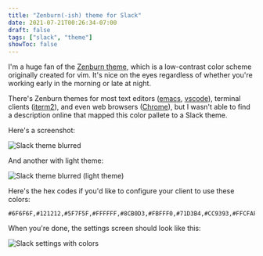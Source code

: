 ```yaml
---
title: "Zenburn(-ish) theme for Slack"
date: 2021-07-21T00:26:34-07:00
draft: false
tags: ["slack", "theme"]
showToc: false
---
```


I'm a huge fan of the [Zenburn theme](https://kippura.org/zenburnpage/), which is a low-contrast color scheme originally created for vim. It's nice on the eyes regardless of whether you're working early in the morning or late at night.

<!--more-->

There's Zenburn themes for most text editors ([emacs](https://github.com/bbatsov/zenburn-emacs), [vscode](https://marketplace.visualstudio.com/items?itemName=ryanolsonx.zenburn)), terminal clients ([iterm2](https://github.com/colinta/zenburn)), and even web browsers ([Chrome](https://chrome.google.com/webstore/detail/zenburningchrome-theme/hakjkjcbffhnjeghcfdckehklpeifoma)), but I wasn't able to find a description online that mapped this color pallete to a Slack theme.

Here's a screenshot:

![Slack theme blurred](/images/slack_screenshot_blurred.png)

And another with light theme:

![Slack theme blurred (light theme)](/images/slack_screenshot_light_blurred.png)

Here's the hex codes if you'd like to configure your client to use these colors:

```
#6F6F6F,#121212,#5F7F5F,#FFFFFF,#8CB0D3,#FBFFF0,#71D3B4,#CC9393,#FFCFAF,#1F1F1F
```

When you're done, the settings screen should look like this:

![Slack settings with colors](/images/slack_theme_settings.png)